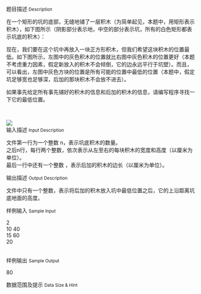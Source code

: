 <div class="panel panel-default">
<div class="area-title">
<span>
题目描述
<small>Description</small>
</span></div>
<div class="panel-body">

<p>在一个矩形的坑的底部，无缝地铺了一层积木（为简单起见，本题中，用矩形表示积木），如下图所示（阴影部分表示地，中空的部分表示坑，所有的白色矩形都表示坑底的积木）：</p>
<p>现在，我们要在这个坑中再放入一块正方形积木，但我们希望这块积木的位置最低。如下图所示，左图中的灰色积木的位置就比右图中灰色积木的位置更好（本题不考虑重力因素，假定新放入的积木不会倾倒，它的边永远平行于坑壁）。而且，可以看出，左图中灰色方块的位置是所有可能的位置中最低的位置（本题中，假定坑足够宽也足够深，后加的那块积木不会放不进去）。</p>
<p>如果事先给定所有事先铺好的积木的信息和后加的积木的信息，请编写程序寻找一下它的最低位置。</p>
<p> </p>

<img src="/source/codevs/codevs-1605/img/aHR0cDovL3d3dy5qb3lvaS5jbi9wcm9ibGVtL2NvZGV2cy0xNjA1L2h0dHA6Ly9jb2RldnMuY24vbWVkaWEvaW1hZ2UvMTM2NDg5Nzk1OC44MTAuMzU4NTc2ODIzOTkzLmJtcA==.bmp" style="max-width:700px">

</div>
</div>

<div class="panel panel-default">
<div class="area-title">
<span>
输入描述
<small>Input Description</small>
</span></div>
<div class="panel-body">
<p>文件第一行为一个整数 n，表示坑底积木的数量。<br> 之后n行，每行两个整数，依次表示从左至右的每块积木的宽度和高度（以厘米为单位）。<br> 最后一行中还有一个整数 ，表示后加的积木的边长（以厘米为单位）。</p>

</div>
</div>
<div  class="panel panel-default">
<div class="area-title">
<span>
输出描述
<small>Output Description</small>
</span></div>
<div class="panel-body">

<p>文件中只有一个整数，表示将后加的积木放入坑中最低位置之后，它的上沿距离坑底地面的高度。</p>

</div>
</div>


<div class="panel panel-default">
<div class="area-title">
<span>
样例输入
<small>Sample Input</small>
</span></div>
<div class="panel-body">
<p>2<br> 10 40<br> 15 60<br> 20<br><br></p>

</div>
</div>

<div class="panel panel-default">
<div class="area-title">
<span>
样例输出
<small>Sample Output</small>
</span></div>
<div class="panel-body">
<p>80</p>

</div>
</div>

<div class="panel panel-default">
<div class="area-title">
<span>
数据范围及提示
<small>Data Size & Hint</small>
</span></div>
<div class="panel-body">

</div>
</div>